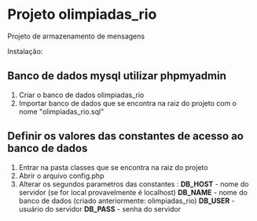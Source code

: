 # Projeto olimpiadas_rio
Projeto de armazenamento de mensagens

Instalação:

## Banco de dados mysql utilizar phpmyadmin
1. Criar o banco de dados olimpiadas_rio
2. Importar banco de dados que se encontra na raiz do projeto com o nome "olimpiadas_rio.sql"

## Definir os valores das constantes de acesso ao banco de dados
1. Entrar na pasta classes que se encontra na raiz do projeto
2. Abrir o arquivo config.php
3. Alterar os segundos parametros das constantes :
**DB_HOST** - nome do servidor (se for local provavelmente é localhost)
**DB_NAME** - nome do banco de dados (criado anteriormente: olimpiadas_rio)
**DB_USER** - usuário do servidor
**DB_PASS** - senha do servidor
